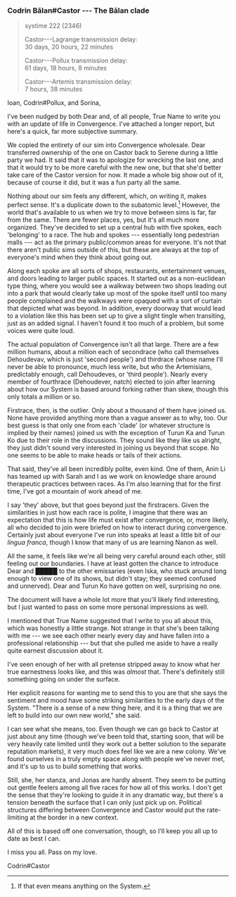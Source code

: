 ### Codrin Bălan#Castor --- The Bălan clade

> systime 222 (2346)  
>
> Castor---Lagrange transmission delay:  
> 30 days, 20 hours, 22 minutes
>
> Castor---Pollux transmission delay:  
> 61 days, 18 hours, 8 minutes
>
> Castor---Artemis transmission delay:  
> 7 hours, 38 minutes


Ioan, Codrin#Pollux, and Sorina,

I've been nudged by both Dear and, of all people, True Name to write you with an update of life in Convergence. I've attached a longer report, but here's a quick, far more subjective summary.

We copied the entirety of our sim into Convergence wholesale. Dear transferred ownership of the one on Castor back to Serene during a little party we had. It said that it was to apologize for wrecking the last one, and that it would try to be more careful with the new one, but that she'd better take care of the Castor version for now. It made a whole big show out of it, because of course it did, but it was a fun party all the same.

Nothing about our sim feels any different, which, on writing it, makes perfect sense. It's a duplicate down to the subatomic level.[^meansanything] However, the world that's available to us when we try to move between sims is far, far from the same. There are fewer places, yes, but it's all much more organized. They've decided to set up a central hub with five spokes, each 'belonging' to a race. The hub and spokes --- essentially long pedestrian malls --- act as the primary public/common areas for everyone. It's not that there aren't public sims outside of this, but these are always at the top of everyone's mind when they think about going out.

Along each spoke are all sorts of shops, restaurants, entertainment venues, and doors leading to larger public spaces. It started out as a non-euclidean type thing, where you would see a walkway between two shops leading out into a park that would clearly take up most of the spoke itself until too many people complained and the walkways were opaqued with a sort of curtain that depicted what was beyond. In addition, every doorway that would lead to a violation like this has been set up to give a slight tingle when transiting, just as an added signal. I haven't found it too much of a problem, but some voices were quite loud.

The actual population of Convergence isn't all that large. There are a few million humans, about a million each of secondrace (who call themselves Dehoudevav, which is just 'second people') and thirdrace (whose name I'll never be able to pronounce, much less write, but who the Artemisians, predictably enough, call Dehoudeves, or 'third people'). Nearly every member of fourthrace (Dehoudever, natch) elected to join after learning about how our System is based around forking rather than skew, though this only totals a million or so.

Firstrace, then, is the outlier. Only about a thousand of them have joined us. None have provided anything more than a vague answer as to why, too. Our best guess is that only one from each 'clade' (or whatever structure is implied by their names) joined us with the exception of Turun Ka and Turun Ko due to their role in the discussions. They sound like they like us alright, they just didn't sound very interested in joining us beyond that scope. No one seems to be able to make heads or tails of their actions.

That said, they've all been incredibly polite, even kind. One of them, Anin Li has teamed up with Sarah and I as we work on knowledge share around therapeutic practices between races. As I'm also learning that for the first time, I've got a mountain of work ahead of me.

I say 'they' above, but that goes beyond just the firstracers. Given the similarities in just how each race is polite, I imagine that there was an expectation that this is how life must exist after convergence, or, more likely, all who decided to join were briefed on how to interact during convergence. Certainly just about everyone I've run into speaks at least a little bit of our *lingua franca*, though I know that many of us are learning Nanon as well.

All the same, it feels like we're all being very careful around each other, still feeling out our boundaries. I have at least gotten the chance to introduce Dear and █████ to the other emissaries (even Iska, who stuck around long enough to view one of its shows, but didn't stay; they seemed confused and unnerved). Dear and Turun Ko have gotten on well, surprising no one.

The document will have a whole lot more that you'll likely find interesting, but I just wanted to pass on some more personal impressions as well.

I mentioned that True Name suggested that I write to you all about this, which was honestly a little strange. Not strange in that she's been talking with me --- we see each other nearly every day and have fallen into a professional relationship --- but that she pulled me aside to have a really quite earnest discussion about it.

I've seen enough of her with all pretense stripped away to know what her true earnestness looks like, and this was *almost* that. There's definitely still something going on under the surface.

Her explicit reasons for wanting me to send this to you are that she says the sentiment and mood have some striking similarities to the early days of the System. "There is a sense of a new thing here, and it is a thing that we are left to build into our own new world," she said.

I can see what she means, too. Even though we can go back to Castor at just about any time (though we've been told that, starting soon, that will be very heavily rate limited until they work out a better solution to the separate reputation markets), it very much does feel like we are a new colony. We've found ourselves in a truly empty space along with people we've never met, and it's up to us to build something that works.

Still, she, her stanza, and Jonas are hardly absent. They seem to be putting out gentle feelers among all five races for how all of this works. I don't get the sense that they're looking to guide it in any dramatic way, but there's a tension beneath the surface that I can only just pick up on. Political structures differing between Convergence and Castor would put the rate-limiting at the border in a new context.

All of this is based off one conversation, though, so I'll keep you all up to date as best I can.

I miss you all. Pass on my love.

Codrin#Castor

[^meansanything]: If that even means anything on the System.
